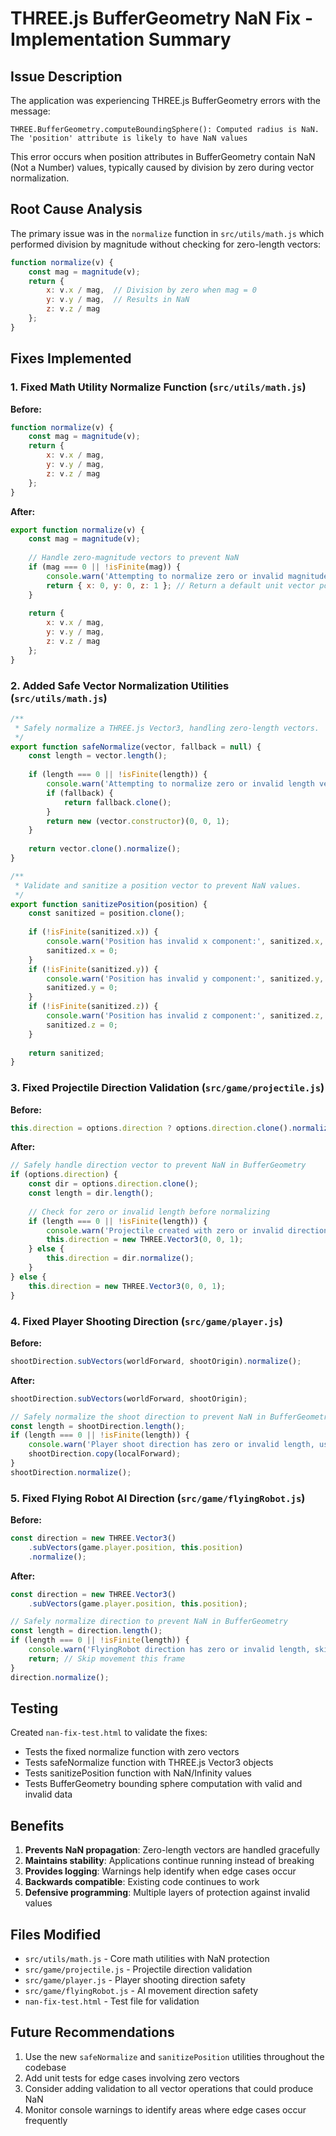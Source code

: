 # THREE.js BufferGeometry NaN Fix - Implementation Summary

## Issue Description
The application was experiencing THREE.js BufferGeometry errors with the message:
```
THREE.BufferGeometry.computeBoundingSphere(): Computed radius is NaN. The 'position' attribute is likely to have NaN values
```

This error occurs when position attributes in BufferGeometry contain NaN (Not a Number) values, typically caused by division by zero during vector normalization.

## Root Cause Analysis
The primary issue was in the `normalize` function in `src/utils/math.js` which performed division by magnitude without checking for zero-length vectors:

```javascript
function normalize(v) {
    const mag = magnitude(v);
    return {
        x: v.x / mag,  // Division by zero when mag = 0
        y: v.y / mag,  // Results in NaN
        z: v.z / mag
    };
}
```

## Fixes Implemented

### 1. Fixed Math Utility Normalize Function (`src/utils/math.js`)
**Before:**
```javascript
function normalize(v) {
    const mag = magnitude(v);
    return {
        x: v.x / mag,
        y: v.y / mag,
        z: v.z / mag
    };
}
```

**After:**
```javascript
export function normalize(v) {
    const mag = magnitude(v);
    
    // Handle zero-magnitude vectors to prevent NaN
    if (mag === 0 || !isFinite(mag)) {
        console.warn('Attempting to normalize zero or invalid magnitude vector:', v);
        return { x: 0, y: 0, z: 1 }; // Return a default unit vector pointing in Z direction
    }
    
    return {
        x: v.x / mag,
        y: v.y / mag,
        z: v.z / mag
    };
}
```

### 2. Added Safe Vector Normalization Utilities (`src/utils/math.js`)
```javascript
/**
 * Safely normalize a THREE.js Vector3, handling zero-length vectors.
 */
export function safeNormalize(vector, fallback = null) {
    const length = vector.length();
    
    if (length === 0 || !isFinite(length)) {
        console.warn('Attempting to normalize zero or invalid length vector:', vector);
        if (fallback) {
            return fallback.clone();
        }
        return new (vector.constructor)(0, 0, 1);
    }
    
    return vector.clone().normalize();
}

/**
 * Validate and sanitize a position vector to prevent NaN values.
 */
export function sanitizePosition(position) {
    const sanitized = position.clone();
    
    if (!isFinite(sanitized.x)) {
        console.warn('Position has invalid x component:', sanitized.x, 'replacing with 0');
        sanitized.x = 0;
    }
    if (!isFinite(sanitized.y)) {
        console.warn('Position has invalid y component:', sanitized.y, 'replacing with 0');
        sanitized.y = 0;
    }
    if (!isFinite(sanitized.z)) {
        console.warn('Position has invalid z component:', sanitized.z, 'replacing with 0');
        sanitized.z = 0;
    }
    
    return sanitized;
}
```

### 3. Fixed Projectile Direction Validation (`src/game/projectile.js`)
**Before:**
```javascript
this.direction = options.direction ? options.direction.clone().normalize() : new THREE.Vector3(0,0,1);
```

**After:**
```javascript
// Safely handle direction vector to prevent NaN in BufferGeometry
if (options.direction) {
    const dir = options.direction.clone();
    const length = dir.length();
    
    // Check for zero or invalid length before normalizing
    if (length === 0 || !isFinite(length)) {
        console.warn('Projectile created with zero or invalid direction vector, using default direction');
        this.direction = new THREE.Vector3(0, 0, 1);
    } else {
        this.direction = dir.normalize();
    }
} else {
    this.direction = new THREE.Vector3(0, 0, 1);
}
```

### 4. Fixed Player Shooting Direction (`src/game/player.js`)
**Before:**
```javascript
shootDirection.subVectors(worldForward, shootOrigin).normalize();
```

**After:**
```javascript
shootDirection.subVectors(worldForward, shootOrigin);

// Safely normalize the shoot direction to prevent NaN in BufferGeometry
const length = shootDirection.length();
if (length === 0 || !isFinite(length)) {
    console.warn('Player shoot direction has zero or invalid length, using weapon forward direction');
    shootDirection.copy(localForward);
}
shootDirection.normalize();
```

### 5. Fixed Flying Robot AI Direction (`src/game/flyingRobot.js`)
**Before:**
```javascript
const direction = new THREE.Vector3()
    .subVectors(game.player.position, this.position)
    .normalize();
```

**After:**
```javascript
const direction = new THREE.Vector3()
    .subVectors(game.player.position, this.position);

// Safely normalize direction to prevent NaN in BufferGeometry
const length = direction.length();
if (length === 0 || !isFinite(length)) {
    console.warn('FlyingRobot direction has zero or invalid length, skipping movement');
    return; // Skip movement this frame
}
direction.normalize();
```

## Testing
Created `nan-fix-test.html` to validate the fixes:
- Tests the fixed normalize function with zero vectors
- Tests safeNormalize function with THREE.js Vector3 objects
- Tests sanitizePosition function with NaN/Infinity values
- Tests BufferGeometry bounding sphere computation with valid and invalid data

## Benefits
1. **Prevents NaN propagation**: Zero-length vectors are handled gracefully
2. **Maintains stability**: Applications continue running instead of breaking
3. **Provides logging**: Warnings help identify when edge cases occur
4. **Backwards compatible**: Existing code continues to work
5. **Defensive programming**: Multiple layers of protection against invalid values

## Files Modified
- `src/utils/math.js` - Core math utilities with NaN protection
- `src/game/projectile.js` - Projectile direction validation
- `src/game/player.js` - Player shooting direction safety
- `src/game/flyingRobot.js` - AI movement direction safety
- `nan-fix-test.html` - Test file for validation

## Future Recommendations
1. Use the new `safeNormalize` and `sanitizePosition` utilities throughout the codebase
2. Add unit tests for edge cases involving zero vectors
3. Consider adding validation to all vector operations that could produce NaN
4. Monitor console warnings to identify areas where edge cases occur frequently
